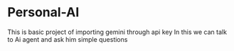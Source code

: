 # Personal-AI
This is basic project of importing gemini through api key 
In this we can talk to Ai agent and ask him simple questions 
